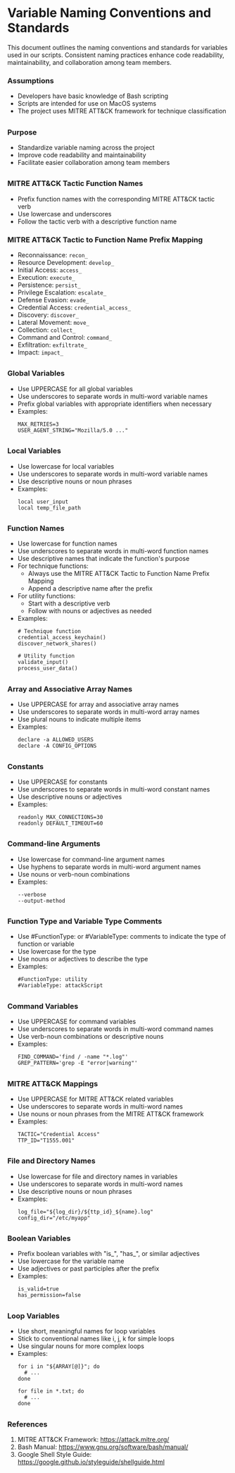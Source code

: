 # Variable Naming Conventions and Standards

This document outlines the naming conventions and standards for variables used in our scripts. Consistent naming practices enhance code readability, maintainability, and collaboration among team members.

### Assumptions
- Developers have basic knowledge of Bash scripting
- Scripts are intended for use on MacOS systems
- The project uses MITRE ATT&CK framework for technique classification

##

### Purpose
- Standardize variable naming across the project
- Improve code readability and maintainability
- Facilitate easier collaboration among team members

##

### MITRE ATT&CK Tactic Function Names
- Prefix function names with the corresponding MITRE ATT&CK tactic verb
- Use lowercase and underscores
- Follow the tactic verb with a descriptive function name

### MITRE ATT&CK Tactic to Function Name Prefix Mapping
- Reconnaissance: `recon_`
- Resource Development: `develop_`
- Initial Access: `access_`
- Execution: `execute_`
- Persistence: `persist_`
- Privilege Escalation: `escalate_`
- Defense Evasion: `evade_`
- Credential Access: `credential_access_`
- Discovery: `discover_`
- Lateral Movement: `move_`
- Collection: `collect_`
- Command and Control: `command_`
- Exfiltration: `exfiltrate_`
- Impact: `impact_`

##

### Global Variables
- Use UPPERCASE for all global variables
- Use underscores to separate words in multi-word variable names
- Prefix global variables with appropriate identifiers when necessary
- Examples:
  ```
  MAX_RETRIES=3
  USER_AGENT_STRING="Mozilla/5.0 ..."
  ```

##

### Local Variables
- Use lowercase for local variables
- Use underscores to separate words in multi-word variable names
- Use descriptive nouns or noun phrases
- Examples:
  ```
  local user_input
  local temp_file_path
  ```

##

### Function Names
- Use lowercase for function names
- Use underscores to separate words in multi-word function names
- Use descriptive names that indicate the function's purpose
- For technique functions:
  - Always use the MITRE ATT&CK Tactic to Function Name Prefix Mapping
  - Append a descriptive name after the prefix
- For utility functions:
  - Start with a descriptive verb
  - Follow with nouns or adjectives as needed
- Examples:
  ```
  # Technique function
  credential_access_keychain()
  discover_network_shares()
  
  # Utility function
  validate_input()
  process_user_data()
  ```

##

### Array and Associative Array Names
- Use UPPERCASE for array and associative array names
- Use underscores to separate words in multi-word array names
- Use plural nouns to indicate multiple items
- Examples:
  ```
  declare -a ALLOWED_USERS
  declare -A CONFIG_OPTIONS
  ```

##

### Constants
- Use UPPERCASE for constants
- Use underscores to separate words in multi-word constant names
- Use descriptive nouns or adjectives
- Examples:
  ```
  readonly MAX_CONNECTIONS=30
  readonly DEFAULT_TIMEOUT=60
  ```

##

### Command-line Arguments
- Use lowercase for command-line argument names
- Use hyphens to separate words in multi-word argument names
- Use nouns or verb-noun combinations
- Examples:
  ```
  --verbose
  --output-method
  ```

##

### Function Type and Variable Type Comments
- Use #FunctionType: or #VariableType: comments to indicate the type of function or variable
- Use lowercase for the type
- Use nouns or adjectives to describe the type
- Examples:
  ```
  #FunctionType: utility
  #VariableType: attackScript
  ```

##

### Command Variables
- Use UPPERCASE for command variables
- Use underscores to separate words in multi-word command names
- Use verb-noun combinations or descriptive nouns
- Examples:
  ```
  FIND_COMMAND='find / -name "*.log"'
  GREP_PATTERN='grep -E "error|warning"'
  ```

##

### MITRE ATT&CK Mappings
- Use UPPERCASE for MITRE ATT&CK related variables
- Use underscores to separate words in multi-word names
- Use nouns or noun phrases from the MITRE ATT&CK framework
- Examples:
  ```
  TACTIC="Credential Access"
  TTP_ID="T1555.001"
  ```

##

### File and Directory Names
- Use lowercase for file and directory names in variables
- Use underscores to separate words in multi-word names
- Use descriptive nouns or noun phrases
- Examples:
  ```
  log_file="${log_dir}/${ttp_id}_${name}.log"
  config_dir="/etc/myapp"
  ```

##

### Boolean Variables
- Prefix boolean variables with "is_", "has_", or similar adjectives
- Use lowercase for the variable name
- Use adjectives or past participles after the prefix
- Examples:
  ```
  is_valid=true
  has_permission=false
  ```

##

### Loop Variables
- Use short, meaningful names for loop variables
- Stick to conventional names like i, j, k for simple loops
- Use singular nouns for more complex loops
- Examples:
  ```
  for i in "${ARRAY[@]}"; do
    # ...
  done

  for file in *.txt; do
    # ...
  done
  ```

##

### References
1. MITRE ATT&CK Framework: https://attack.mitre.org/
2. Bash Manual: https://www.gnu.org/software/bash/manual/
3. Google Shell Style Guide: https://google.github.io/styleguide/shellguide.html

##

